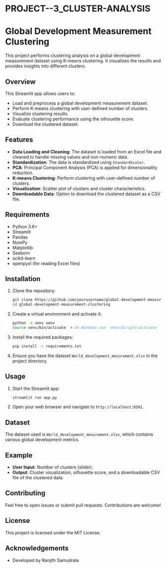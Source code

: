 # PROJECT--3_CLUSTER-ANALYSIS

# Global Development Measurement Clustering

This project performs clustering analysis on a global development measurement dataset using K-means clustering. It visualizes the results and provides insights into different clusters.

## Overview

This Streamlit app allows users to:
- Load and preprocess a global development measurement dataset.
- Perform K-means clustering with user-defined number of clusters.
- Visualize clustering results.
- Evaluate clustering performance using the silhouette score.
- Download the clustered dataset.

## Features

- **Data Loading and Cleaning**: The dataset is loaded from an Excel file and cleaned to handle missing values and non-numeric data.
- **Standardization**: The data is standardized using `StandardScaler`.
- **PCA**: Principal Component Analysis (PCA) is applied for dimensionality reduction.
- **K-means Clustering**: Perform clustering with user-defined number of clusters.
- **Visualization**: Scatter plot of clusters and cluster characteristics.
- **Downloadable Data**: Option to download the clustered dataset as a CSV file.

## Requirements

- Python 3.6+
- Streamlit
- Pandas
- NumPy
- Matplotlib
- Seaborn
- scikit-learn
- openpyxl (for reading Excel files)

## Installation

1. Clone the repository:
    ```bash
    git clone https://github.com/yourusername/global-development-measurement-clustering.git
    cd global-development-measurement-clustering
    ```

2. Create a virtual environment and activate it:
    ```bash
    python -m venv venv
    source venv/bin/activate  # On Windows use `venv\Scripts\activate`
    ```

3. Install the required packages:
    ```bash
    pip install -r requirements.txt
    ```

4. Ensure you have the dataset `World_development_mesurement.xlsx` in the project directory.

## Usage

1. Start the Streamlit app:
    ```bash
    streamlit run app.py
    ```

2. Open your web browser and navigate to `http://localhost:8501`.

## Dataset

The dataset used is `World_development_mesurement.xlsx`, which contains various global development metrics.

## Example

- **User Input**: Number of clusters (slider).
- **Output**: Cluster visualization, silhouette score, and a downloadable CSV file of the clustered data.

## Contributing

Feel free to open issues or submit pull requests. Contributions are welcome!

## License

This project is licensed under the MIT License.

## Acknowledgements

- Developed by Ranjith Samudrala
